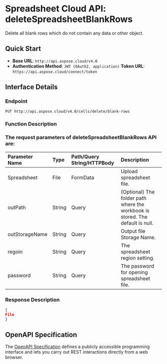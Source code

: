 # **Spreadsheet Cloud API: deleteSpreadsheetBlankRows**

Delete all blank rows which do not contain any data or other object. 


## **Quick Start**

- **Base URL**: `http://api.aspose.cloud/v4.0`
- **Authentication Method**: `JWT (OAuth2, application)`  **Token URL**: `https://api.aspose.cloud/connect/token`
## **Interface Details**

### **Endpoint** 

```
PUT http://api.aspose.cloud/v4.0/cells/delete/blank-rows
```
### **Function Description**

### The request parameters of **deleteSpreadsheetBlankRows** API are: 

| Parameter Name | Type | Path/Query String/HTTPBody | Description | 
| :- | :- | :- |:- | 
|Spreadsheet|File|FormData|Upload spreadsheet file.|
|outPath|String|Query|(Optional) The folder path where the workbook is stored. The default is null.|
|outStorageName|String|Query|Output file Storage Name.|
|regoin|String|Query|The spreadsheet region setting.|
|password|String|Query|The password for opening spreadsheet file.|

### **Response Description**
```json
{
File
}
```


## OpenAPI Specification

The [OpenAPI Specification](https://reference.aspose.cloud/cells/#/TransformController/DeleteSpreadsheetBlankRows) defines a publicly accessible programming interface and lets you carry out REST interactions directly from a web browser.
